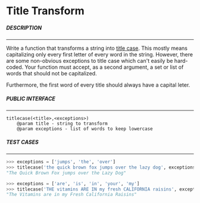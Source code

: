 Title Transform
===============
##### DESCRIPTION
---
Write a function that transforms a string into [title case].
This mostly means capitalizing only every first letter of every word in the string.
However, there are some non-obvious exceptions to title case which can't easily be hard-coded. Your function must accept, as a second argument, a set or list of words that should not be capitalized. 

Furthermore, the first word of every title should always have a capital leter.
 
##### PUBLIC INTERFACE
---
```
titlecase(<title>,<exceptions>)
    @param title - string to transform
    @param exceptions - list of words to keep lowercase
```
##### TEST CASES
---
```python
>>> exceptions = ['jumps', 'the', 'over']
>>> titlecase('the quick brown fox jumps over the lazy dog', exceptions)
"The Quick Brown Fox jumps over the Lazy Dog"

>>> exceptions = ['are', 'is', 'in', 'your', 'my']
>>> titlecase('THE vitamins ARE IN my fresh CALIFORNIA raisins', exceptions)
"The Vitamins are in my Fresh California Raisins"
```
[comment]:Resources

[title case]:http://en.wikipedia.org/wiki/Letter_case#Headings_and_publication_titles
[LC Hawk]:http://www.secnetix.de/olli/Python/list_comprehensions.hawk
[LC Read The Docs]:http://python-3-patterns-idioms-test.readthedocs.org/en/latest/Comprehensions.html
[Python For Beginners]:http://www.pythonforbeginners.com/basics/list-comprehensions-in-python
[Dive Into Python 3]:http://www.diveintopython3.net/comprehensions.html